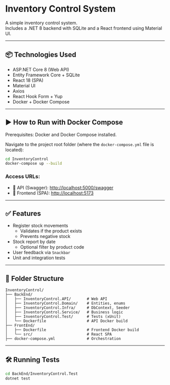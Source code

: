 # Inventory Control System

A simple inventory control system.  
Includes a .NET 8 backend with SQLite and a React frontend using Material UI.

---

## 📦 Technologies Used

- ASP.NET Core 8 (Web API)
- Entity Framework Core + SQLite
- React 18 (SPA)
- Material UI
- Axios
- React Hook Form + Yup
- Docker + Docker Compose

---

## ▶️ How to Run with Docker Compose

Prerequisites: Docker and Docker Compose installed.

Navigate to the project root folder (where the `docker-compose.yml` file is located):

```bash
cd InventoryControl
docker-compose up --build
```

### Access URLs:

- 🔹 API (Swagger): [http://localhost:5000/swagger](http://localhost:5000/swagger)
- 🔹 Frontend (SPA): [http://localhost:5173](http://localhost:5173)

---

## ✅ Features

- Register stock movements
  - Validates if the product exists
  - Prevents negative stock
- Stock report by date
  - Optional filter by product code
- User feedback via `Snackbar`
- Unit and integration tests

---

## 📂 Folder Structure

```
InventoryControl/
├── BackEnd/
│   ├── InventoryControl.API/       # Web API
│   ├── InventoryControl.Domain/    # Entities, enums
│   ├── InventoryControl.Infra/     # DbContext, Seeder
│   ├── InventoryControl.Service/   # Business logic
│   ├── InventoryControl.Test/      # Tests (xUnit)
│   └── Dockerfile                  # API Docker build
├── FrontEnd/
│   ├── Dockerfile                  # Frontend Docker build
│   └── src/                        # React SPA
├── docker-compose.yml              # Orchestration
```

---

## 🛠️ Running Tests

```bash
cd BackEnd/InventoryControl.Test
dotnet test
```
